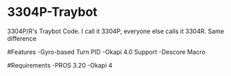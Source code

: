 # 3304P-Traybot
3304P/R's Traybot Code. I call it 3304P, everyone else calls it 3304R. Same difference

#Features
-Gyro-based Turn PID
-Okapi 4.0 Support
-Descore Macro

#Requirements
-PROS 3.20
-Okapi 4

